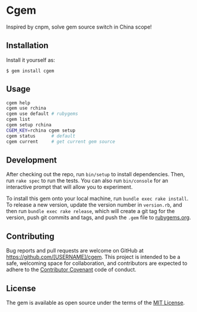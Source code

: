 # Cgem

Inspired by cnpm, solve gem source switch in China scope!

## Installation

Install it yourself as:

    $ gem install cgem

## Usage

```bash
cgem help
cgem use rchina
cgem use default # rubygems
cgem list
cgem setup rchina
CGEM_KEY=rchina cgem setup
cgem status      # default
cgem current     # get current gem source
```

## Development

After checking out the repo, run `bin/setup` to install dependencies. Then, run `rake spec` to run the tests. You can also run `bin/console` for an interactive prompt that will allow you to experiment.

To install this gem onto your local machine, run `bundle exec rake install`. To release a new version, update the version number in `version.rb`, and then run `bundle exec rake release`, which will create a git tag for the version, push git commits and tags, and push the `.gem` file to [rubygems.org](https://rubygems.org).

## Contributing

Bug reports and pull requests are welcome on GitHub at https://github.com/[USERNAME]/cgem. This project is intended to be a safe, welcoming space for collaboration, and contributors are expected to adhere to the [Contributor Covenant](http://contributor-covenant.org) code of conduct.


## License

The gem is available as open source under the terms of the [MIT License](http://opensource.org/licenses/MIT).


